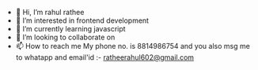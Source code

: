 - 👋 Hi, I’m rahul rathee
- 👀 I’m interested in frontend development
- 🌱 I’m currently learning javascript
- 💞️ I’m looking to collaborate on 
- 📫 How to reach me My phone no. is 8814986754 and you also msg me to whatapp and email'id :- ratheerahul602@gmail.com

<!---
rahul2004rathee/rahul2004rathee is a ✨ special ✨ repository because its `README.md` (this file) appears on your GitHub profile.
You can click the Preview link to take a look at your changes.
--->
